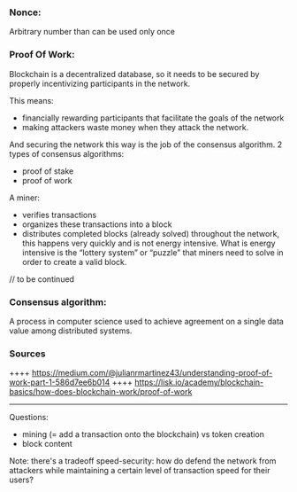 ### Nonce:
Arbitrary number than can be used only once

### Proof Of Work:
Blockchain is a decentralized database, so it needs to be secured by properly incentivizing participants in the network.

This means:
- financially rewarding participants that facilitate the goals of the network
- making attackers waste money when they attack the network. 

And securing the network this way is the job of the consensus algorithm. 
2 types of consensus algorithms:
- proof of stake
- proof of work   

A miner:  
- verifies transactions 
- organizes these transactions into a block
- distributes completed blocks (already solved) throughout the network, this happens very quickly and is not energy intensive. What is energy intensive is the “lottery system” or “puzzle” that miners need to solve in order to create a valid block.

// to be continued

### Consensus algorithm: 
A process in computer science used to achieve agreement on a single data value among distributed systems.

### Sources
++++ https://medium.com/@julianrmartinez43/understanding-proof-of-work-part-1-586d7ee6b014
++++ https://lisk.io/academy/blockchain-basics/how-does-blockchain-work/proof-of-work 


------- 

Questions:
- mining (= add a transaction onto the blockchain) vs token creation
- block content

Note: there's a tradeoff speed-security: how do defend the network from attackers while maintaining a certain level of transaction speed for their users?  
